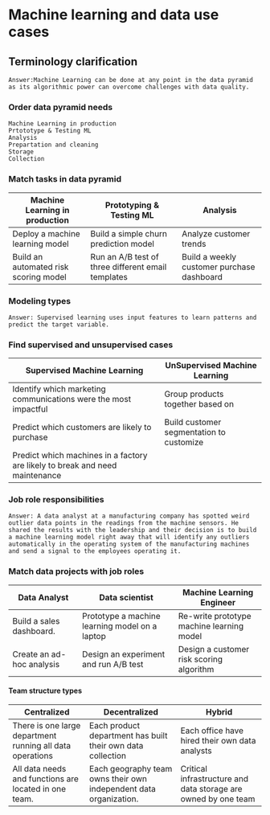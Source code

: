 ﻿

# Machine learning and data use cases

## Terminology clarification

```
Answer:Machine Learning can be done at any point in the data pyramid as its algorithmic power can overcome challenges with data quality.
```

### Order data pyramid needs

```
Machine Learning in production
Prtototype & Testing ML
Analysis
Prepartation and cleaning
Storage
Collection
```

### Match tasks in data pyramid

|  Machine Learning in production      |   Prototyping & Testing ML                           | Analysis                                  |
| ------------------------------------ | ---------------------------------------------------- |------------------------------------------ |
|Deploy a machine learning model       |    Build a simple churn prediction model             |Analyze customer trends                    |
|Build an automated risk scoring model |    Run an A/B test of three different email templates|Build a weekly customer purchase dashboard |


### Modeling types

```
Answer: Supervised learning uses input features to learn patterns and predict the target variable.
```

### Find supervised and unsupervised cases

|                     Supervised Machine Learning                 |     UnSupervised Machine Learning         | 
| --------------------------------------------------------------- | ----------------------------------------- |
|Identify which marketing communications were the most impactful  | Group products together based on          |
|Predict which customers are likely to purchase                   | Build customer segmentation to customize  |
|Predict which machines in a factory are likely to break and need maintenance|

### Job role responsibilities
```
Answer: A data analyst at a manufacturing company has spotted weird outlier data points in the readings from the machine sensors. He shared the results with the leadership and their decision is to build a machine learning model right away that will identify any outliers automatically in the operating system of the manufacturing machines and send a signal to the employees operating it.
```

### Match data projects with job roles

|       Data Analyst         |                Data scientist                       |        Machine Learning Engineer          |
| -------------------------- | ----------------------------------------------------|------------------------------------------ |
|Build a sales dashboard.    |    Prototype a machine learning model on a laptop   | Re-write prototype machine learning model |
|Create an ad-hoc analysis   |    Design an experiment and run A/B test            | Design a customer risk scoring algorithm  |



#### Team structure types

|      Centralized        |                Decentralized                       |        Hybrid         |
| -------------------------- | ----------------------------------------------------|------------------------------------------ |
|There is one large department running all data operations|   Each product department has built their own data collection |Each office have hired their own data analysts|
|All data needs and functions are located in one team.  |   Each geography team owns their own independent data organization.|Critical infrastructure and data storage are owned by one team|

